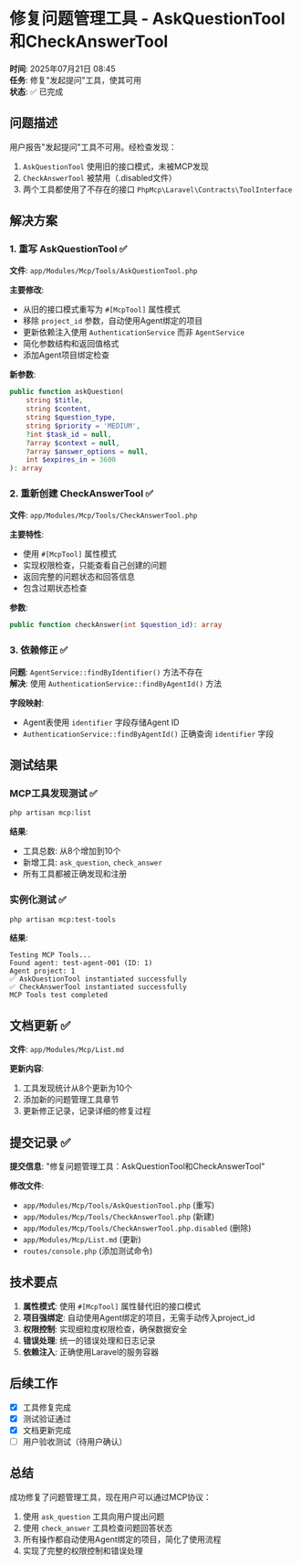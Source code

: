 # 修复问题管理工具 - AskQuestionTool和CheckAnswerTool

**时间**: 2025年07月21日 08:45  
**任务**: 修复"发起提问"工具，使其可用  
**状态**: ✅ 已完成

## 问题描述

用户报告"发起提问"工具不可用。经检查发现：

1. `AskQuestionTool` 使用旧的接口模式，未被MCP发现
2. `CheckAnswerTool` 被禁用（.disabled文件）
3. 两个工具都使用了不存在的接口 `PhpMcp\Laravel\Contracts\ToolInterface`

## 解决方案

### 1. 重写 AskQuestionTool ✅

**文件**: `app/Modules/Mcp/Tools/AskQuestionTool.php`

**主要修改**:
- 从旧的接口模式重写为 `#[McpTool]` 属性模式
- 移除 `project_id` 参数，自动使用Agent绑定的项目
- 更新依赖注入使用 `AuthenticationService` 而非 `AgentService`
- 简化参数结构和返回值格式
- 添加Agent项目绑定检查

**新参数**:
```php
public function askQuestion(
    string $title,
    string $content,
    string $question_type,
    string $priority = 'MEDIUM',
    ?int $task_id = null,
    ?array $context = null,
    ?array $answer_options = null,
    int $expires_in = 3600
): array
```

### 2. 重新创建 CheckAnswerTool ✅

**文件**: `app/Modules/Mcp/Tools/CheckAnswerTool.php`

**主要特性**:
- 使用 `#[McpTool]` 属性模式
- 实现权限检查，只能查看自己创建的问题
- 返回完整的问题状态和回答信息
- 包含过期状态检查

**参数**:
```php
public function checkAnswer(int $question_id): array
```

### 3. 依赖修正 ✅

**问题**: `AgentService::findByIdentifier()` 方法不存在  
**解决**: 使用 `AuthenticationService::findByAgentId()` 方法

**字段映射**:
- Agent表使用 `identifier` 字段存储Agent ID
- `AuthenticationService::findByAgentId()` 正确查询 `identifier` 字段

## 测试结果

### MCP工具发现测试 ✅
```bash
php artisan mcp:list
```

**结果**:
- 工具总数: 从8个增加到10个
- 新增工具: `ask_question`, `check_answer`
- 所有工具都被正确发现和注册

### 实例化测试 ✅
```bash
php artisan mcp:test-tools
```

**结果**:
```
Testing MCP Tools...
Found agent: test-agent-001 (ID: 1)
Agent project: 1
✅ AskQuestionTool instantiated successfully
✅ CheckAnswerTool instantiated successfully
MCP Tools test completed
```

## 文档更新 ✅

**文件**: `app/Modules/Mcp/List.md`

**更新内容**:
1. 工具发现统计从8个更新为10个
2. 添加新的问题管理工具章节
3. 更新修正记录，记录详细的修复过程

## 提交记录 ✅

**提交信息**: "修复问题管理工具：AskQuestionTool和CheckAnswerTool"

**修改文件**:
- `app/Modules/Mcp/Tools/AskQuestionTool.php` (重写)
- `app/Modules/Mcp/Tools/CheckAnswerTool.php` (新建)
- `app/Modules/Mcp/Tools/CheckAnswerTool.php.disabled` (删除)
- `app/Modules/Mcp/List.md` (更新)
- `routes/console.php` (添加测试命令)

## 技术要点

1. **属性模式**: 使用 `#[McpTool]` 属性替代旧的接口模式
2. **项目强绑定**: 自动使用Agent绑定的项目，无需手动传入project_id
3. **权限控制**: 实现细粒度权限检查，确保数据安全
4. **错误处理**: 统一的错误处理和日志记录
5. **依赖注入**: 正确使用Laravel的服务容器

## 后续工作

- [x] 工具修复完成
- [x] 测试验证通过
- [x] 文档更新完成
- [ ] 用户验收测试（待用户确认）

## 总结

成功修复了问题管理工具，现在用户可以通过MCP协议：
1. 使用 `ask_question` 工具向用户提出问题
2. 使用 `check_answer` 工具检查问题回答状态
3. 所有操作都自动使用Agent绑定的项目，简化了使用流程
4. 实现了完整的权限控制和错误处理
